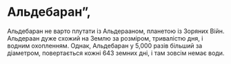 # Альдебаран”,

Альдебаран не варто плутати із Альдерааном, планетою із Зоряних Війн. Альдераан
дуже схожий на Землю за розміром, тривалістю дня, і водним охопленням. Однак,
Альдебаран у 5,000 разів більший за діаметром, повертається кожні 643 земних
дні, і там зовсім немає води.
